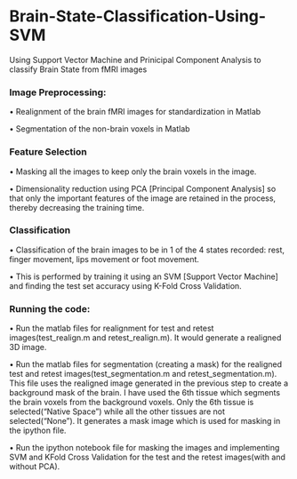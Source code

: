 # Brain-State-Classification-Using-SVM
Using Support Vector Machine and Prinicipal Component Analysis to classify Brain State from fMRI images

### Image Preprocessing:
•	Realignment of the brain fMRI images for standardization in Matlab

•	Segmentation of the non-brain voxels in Matlab
### Feature Selection
•	Masking all the images to keep only the brain voxels in the image.

•	Dimensionality reduction using PCA [Principal Component Analysis] so that only the important features of the image are retained in the process, thereby decreasing the training time.
### Classification
•	Classification of the brain images to be in 1 of the 4 states recorded: rest, finger movement, lips movement or foot movement. 

•	This is performed by training it using an SVM [Support Vector Machine] and finding the test set accuracy using K-Fold Cross Validation.

### Running the code:

• Run the matlab files for realignment for test and retest images(test_realign.m and retest_realign.m). It would generate a realigned 3D image.

• Run the matlab files for segmentation (creating a mask) for the realigned test and retest images(test_segmentation.m and retest_segmentation.m). This file uses the realigned image generated in the previous step to create a background mask of the brain. I have used the 6th tissue which segments the brain voxels from the background voxels. Only the 6th tissue is selected(“Native Space”) while all the other tissues are not selected(“None”). It generates a mask image which is used for masking in the ipython file.

• Run the ipython notebook file for masking the images and implementing SVM and KFold Cross Validation for the test and the retest images(with and without PCA).
